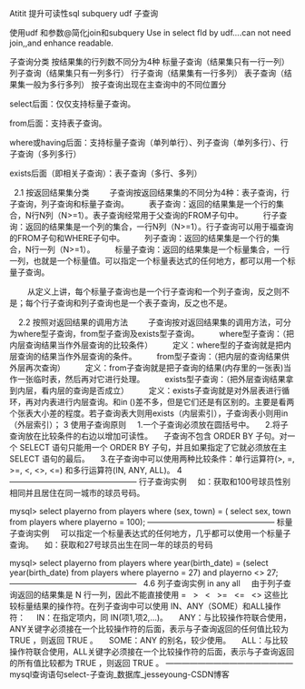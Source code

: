 Atitit 提升可读性sql subquery udf 子查询



使用udf 和参数@简化join和subquery
Use in select fld by udf....can not need join,,and enhance readable.


子查询分类
按结果集的行列数不同分为4种
标量子查询（结果集只有一行一列）
列子查询（结果集只有一列多行）
行子查询（结果集有一行多列）
表子查询（结果集一般为多行多列）
按子查询出现在主查询中的不同位置分

select后面：仅仅支持标量子查询。


from后面：支持表子查询。


where或having后面：支持标量子查询（单列单行）、列子查询（单列多行）、行子查询（多列多行）


exists后面（即相关子查询）：表子查询（多行、多列）


  
2.1 按返回结果集分类
        子查询按返回结果集的不同分为4种：表子查询，行子查询，列子查询和标量子查询。
        表子查询：返回的结果集是一个行的集合，N行N列（N>=1）。表子查询经常用于父查询的FROM子句中。
        行子查询：返回的结果集是一个列的集合，一行N列（N>=1）。行子查询可以用于福查询的FROM子句和WHERE子句中。
        列子查询：返回的结果集是一个行的集合，N行一列（N>=1）。
        标量子查询：返回的结果集是一个标量集合，一行一列，也就是一个标量值。可以指定一个标量表达式的任何地方，都可以用一个标量子查询。

        从定义上讲，每个标量子查询也是一个行子查询和一个列子查询，反之则不是；每个行子查询和列子查询也是一个表子查询，反之也不是。

    2.2 按照对返回结果的调用方法
        子查询按对返回结果集的调用方法，可分为where型子查询，from型子查询及exists型子查询。
        where型子查询：（把内层查询结果当作外层查询的比较条件）
        定义：where型的子查询就是把内层查询的结果当作外层查询的条件。
        from型子查询：（把内层的查询结果供外层再次查询）
        定义：from子查询就是把子查询的结果(内存里的一张表)当作一张临时表，然后再对它进行处理。
        exists型子查询：（把外层查询结果拿到内层，看内层的查询是否成立）
        定义：exists子查询就是对外层表进行循环，再对内表进行内层查询。和in ()差不多，但是它们还是有区别的。主要是看两个张表大小差的程度。若子查询表大则用exists（内层索引），子查询表小则用in（外层索引）；
3 使用子查询原则
    1.一个子查询必须放在圆括号中。
    2.将子查询放在比较条件的右边以增加可读性。
    子查询不包含 ORDER BY 子句。对一个 SELECT 语句只能用一个 ORDER BY 子句，并且如果指定了它就必须放在主 SELECT 语句的最后。
    3.在子查询中可以使用两种比较条件：单行运算符(>, =, >=, <, <>, <=) 和多行运算符(IN, ANY, ALL)。
4
————————————————
行子查询实例
    如：获取和100号球员性别相同并且居住在同一城市的球员号码。

mysql> select playerno 
from players 
where (sex, town) = (
    select sex, town 
    from players 
    where playerno = 100);
————————————————
标量子查询实例 
    可以指定一个标量表达式的任何地方，几乎都可以使用一个标量子查询。
    如：获取和27号球员出生在同一年的球员的号码

mysql> select playerno 
from players 
where year(birth_date) = 
    (select year(birth_date) 
    from players 
    where playerno = 27) 
and playerno <> 27;
————————————————
  4.6 列子查询实例 in any all
    由于列子查询返回的结果集是 N 行一列，因此不能直接使用 =   >   <   >=   <=   <> 这些比较标量结果的操作符。在列子查询中可以使用 IN、ANY（SOME）和ALL操作符：
    IN：在指定项内，同 IN(项1,项2,…)。
    ANY：与比较操作符联合使用，ANY关键字必须接在一个比较操作符的后面，表示与子查询返回的任何值比较为 TRUE ，则返回 TRUE 。
    SOME：ANY 的别名，较少使用。
    ALL：与比较操作符联合使用，ALL关键字必须接在一个比较操作符的后面，表示与子查询返回的所有值比较都为 TRUE ，则返回 TRUE 。
————————————————
mysql查询语句select-子查询_数据库_jesseyoung-CSDN博客
